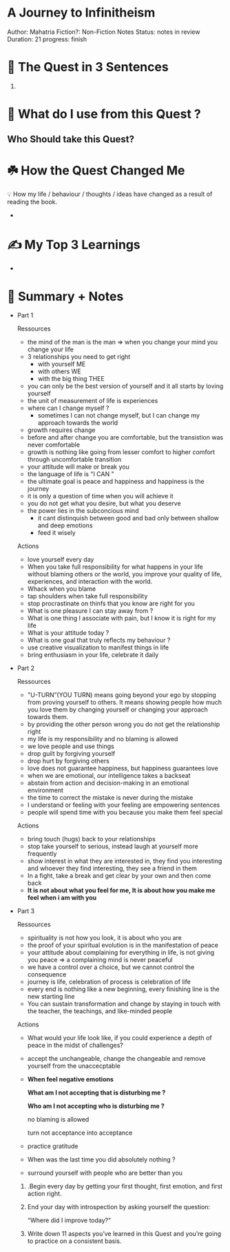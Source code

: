 # A Journey to Infinitheism

Author: Mahatria
Fiction?: Non-Fiction
Notes Status: notes in review
Duration: 21
progress: finish

# 🚀 The Quest in 3 Sentences

1. 

# 🎨 What do I use from this Quest ?

## Who Should take this Quest?

# ☘️ How the Quest Changed Me

<aside>
💡 How my life / behaviour / thoughts / ideas have changed as a result of reading the book.

</aside>

- 

# ✍️ My Top 3 Learnings

- 

# 📒 Summary + Notes

- Part 1
    
    Ressources
    
    - the mind of the man is the man => when you change your mind you change your life
    - 3 relationships you need to get right
        - with yourself ME
        - with others WE
        - with the big thing THEE
    - you can only be the best version of yourself and it all starts by loving yourself
    - the unit of measurement of life is experiences
    - where can I change myself ?
        - sometimes I can not change myself, but I can change my approach towards the world
    - growth requires change
    - before and after change you are comfortable, but the transistion was never comfortable
    - growth is nothing like going from lesser comfort to higher comfort through uncomfortable transition
    - your attitude will make or break you
    - the language of life is "I CAN "
    - the ultimate goal is peace and happiness and happiness is the journey
    - it is only a question of time when you will achieve it
    - you do not get what you desire, but what you deserve
    - the power lies in the subconcious mind
        - it cant distinquish between good and bad only between shallow and deep emotions
        - feed it wisely
    
    Actions
    
    - love yourself every day
    - When you take full responsibility for what happens in your life without blaming others or the world, you improve your quality of life, experiences, and interaction with the world.
    - Whack when you blame
    - tap shoulders when take full responsibility
    - stop procrastinate on thinfs that you know are right for you
    - What is one pleasure I can stay away from ?
    - What is one thing I associate with pain, but I know it is right for my life
    - What is your attitude today ?
    - What is one goal that truly reflects my behaviour ?
    - use creative visualization to manifest things in life
    - bring enthusiasm in your life, celebrate it daily
- Part 2
    
    Ressources
    
    - "U-TURN”(YOU TURN) means going beyond your ego by stopping from proving yourself to others.
    It means showing people how much you love them by changing yourself or changing your approach towards them.
    - by providing the other person wrong you do not get the relationship right
    - my life is my responsibility and no blaming is allowed
    - we love people and use things
    - drop guilt by forgiving yourself
    - drop hurt by forgiving others
    - love does not guarantee happiness, but happiness guarantees love
    - when we are emotional, our intelligence takes a backseat
    - abstain from action and decision-making in an emotional environment
    - the time to correct the mistake is never during the mistake
    - I understand or feeling with your feeling are empowering sentences
    - people will spend time with you because you make them feel special
    
    Actions
    
    - bring touch (hugs) back to your relationships
    - stop take yourself to serious, instead laugh at yourself more frequently
    - show interest in what they are interested in, they find you interesting and whoever they find interesting, they see a friend in them
    - In a fight, take a break and get clear by your own and then come back
    - **It is not about what you feel for me, It is about how
    you make me feel when i am with you**
- Part 3
    
    Ressources
    
    - spirituality is not how you look, it is about who you are
    - the proof of your spiritual evolution is in the manifestation of peace
    - your attitude about complaining for everything in life, is not giving you peace => a complaining mind is never peaceful
    - we have a control over a choice, but we cannot control the consequence
    - journey is life, celebration of process is celebration of life
    - every end is nothing like a new beginning, every finishing line is the new starting line
    - You can sustain transformation and change by staying in touch with the teacher, the teachings, and like-minded people
    
    Actions
    
    - What would your life look like, if you could experience a depth of peace in the midst of challenges?
    - accept the unchangeable, change the changeable and remove yourself from the unaccecptable
    - **When feel negative emotions**
        
        **What am I not accepting that is disturbing me ?**
        
        **Who am I not accepting who is disturbing me ?**
        
        no blaming is allowed
        
        turn not acceptance into acceptance
        
    - practice gratitude
    - When was the last time you did absolutely nothing ?
    - surround yourself with people who are better than you
    1. .Begin every day by getting your first thought, first emotion, and first action right.
    2. End your day with introspection by asking yourself the question:
        
        “Where did I improve today?"
        
    3. Write down 11 aspects you’ve learned in this Quest and you’re going to practice on a consistent basis.